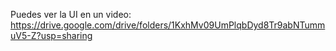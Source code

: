 
Puedes ver la UI en un video:
https://drive.google.com/drive/folders/1KxhMv09UmPlqbDyd8Tr9abNTummuV5-Z?usp=sharing
